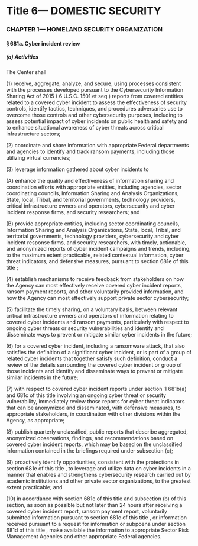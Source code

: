 
# Title 6— DOMESTIC SECURITY
### CHAPTER 1— HOMELAND SECURITY ORGANIZATION
#### § 681a. Cyber incident review
##### (a) Activities

The Center shall

(1) receive, aggregate, analyze, and secure, using processes consistent with the processes developed pursuant to the Cybersecurity Information Sharing Act of 2015 ( 6 U.S.C. 1501 et seq.) reports from covered entities related to a covered cyber incident to assess the effectiveness of security controls, identify tactics, techniques, and procedures adversaries use to overcome those controls and other cybersecurity purposes, including to assess potential impact of cyber incidents on public health and safety and to enhance situational awareness of cyber threats across critical infrastructure sectors;

(2) coordinate and share information with appropriate Federal departments and agencies to identify and track ransom payments, including those utilizing virtual currencies;

(3) leverage information gathered about cyber incidents to

(A) enhance the quality and effectiveness of information sharing and coordination efforts with appropriate entities, including agencies, sector coordinating councils, Information Sharing and Analysis Organizations, State, local, Tribal, and territorial governments, technology providers, critical infrastructure owners and operators, cybersecurity and cyber incident response firms, and security researchers; and

(B) provide appropriate entities, including sector coordinating councils, Information Sharing and Analysis Organizations, State, local, Tribal, and territorial governments, technology providers, cybersecurity and cyber incident response firms, and security researchers, with timely, actionable, and anonymized reports of cyber incident campaigns and trends, including, to the maximum extent practicable, related contextual information, cyber threat indicators, and defensive measures, pursuant to section 681e of this title ;

(4) establish mechanisms to receive feedback from stakeholders on how the Agency can most effectively receive covered cyber incident reports, ransom payment reports, and other voluntarily provided information, and how the Agency can most effectively support private sector cybersecurity;

(5) facilitate the timely sharing, on a voluntary basis, between relevant critical infrastructure owners and operators of information relating to covered cyber incidents and ransom payments, particularly with respect to ongoing cyber threats or security vulnerabilities and identify and disseminate ways to prevent or mitigate similar cyber incidents in the future;

(6) for a covered cyber incident, including a ransomware attack, that also satisfies the definition of a significant cyber incident, or is part of a group of related cyber incidents that together satisfy such definition, conduct a review of the details surrounding the covered cyber incident or group of those incidents and identify and disseminate ways to prevent or mitigate similar incidents in the future;

(7) with respect to covered cyber incident reports under section  1 681b(a) and 681c of this title involving an ongoing cyber threat or security vulnerability, immediately review those reports for cyber threat indicators that can be anonymized and disseminated, with defensive measures, to appropriate stakeholders, in coordination with other divisions within the Agency, as appropriate;

(8) publish quarterly unclassified, public reports that describe aggregated, anonymized observations, findings, and recommendations based on covered cyber incident reports, which may be based on the unclassified information contained in the briefings required under subsection (c);

(9) proactively identify opportunities, consistent with the protections in section 681e of this title , to leverage and utilize data on cyber incidents in a manner that enables and strengthens cybersecurity research carried out by academic institutions and other private sector organizations, to the greatest extent practicable; and

(10) in accordance with section 681e of this title and subsection (b) of this section, as soon as possible but not later than 24 hours after receiving a covered cyber incident report, ransom payment report, voluntarily submitted information pursuant to section 681c of this title , or information received pursuant to a request for information or subpoena under section 681d of this title , make available the information to appropriate Sector Risk Management Agencies and other appropriate Federal agencies.

